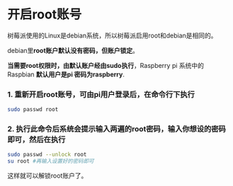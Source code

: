 # 开启root账号


树莓派使用的Linux是debian系统，所以树莓派启用root和debian是相同的。

debian里**root账户默认没有密码，但账户锁定**。

**当需要root权限时，由默认账户经由sudo执行**，Raspberry pi 系统中的Raspbian **默认用户是pi 密码为raspberry**.

### 1. 重新开启root账号，可由pi用户登录后，在命令行下执行

```bash
sudo passwd root  
```

### 2. 执行此命令后系统会提示输入两遍的root密码，输入你想设的密码即可，然后在执行

```bash
sudo passwd --unlock root  
su root #再输入设置好的密码即可
```

这样就可以解锁root账户了。
